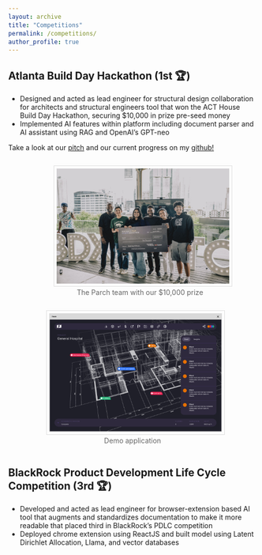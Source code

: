 ```yaml
---
layout: archive
title: "Competitions"
permalink: /competitions/
author_profile: true
---
```


## Atlanta Build Day Hackathon (1st 🏆)

* Designed and acted as lead engineer for structural design collaboration for architects and structural engineers tool that won the ACT House Build Day Hackathon, securing $10,000 in prize pre-seed money
* Implemented AI features within platform including document parser and AI assistant using RAG and OpenAI’s GPT-neo

Take a look at our [pitch](https://www.canva.com/design/DAGHpVXSlIM/8pIgLinkMVZUu3mw-gAskQ/view?utm_content=DAGHpVXSlIM&utm_campaign=designshare&utm_medium=link&utm_source=editor) and our current progress on my [github!](https://github.com/rahilisashaik/parch)

<div style="text-align: center;">
  <figure style="display: inline-block; margin-right: 10px; text-align: center; width: 350px;">
    <img src="../images/parch.png" alt="Parch" width="350" style="border: 1px solid #ddd; padding: 5px;"/>
    <figcaption style="font-size: 14px; color: #666;">The Parch team with our $10,000 prize </figcaption>
  </figure>
  <figure style="display: inline-block; text-align: center; width: 350px;">
    <img src="../images/parch_img.png" alt="Demo" width="350" style="border: 1px solid #ddd; padding: 5px;"/>
    <figcaption style="font-size: 14px; color: #666;">Demo application</figcaption>
  </figure>
</div>

## BlackRock Product Development Life Cycle Competition (3rd 🏆)

* Developed and acted as lead engineer for browser-extension based AI tool that augments and standardizes documentation to make it more readable that placed third in BlackRock’s PDLC competition
* Deployed chrome extension using ReactJS and built model using Latent Dirichlet Allocation, Llama, and vector databases